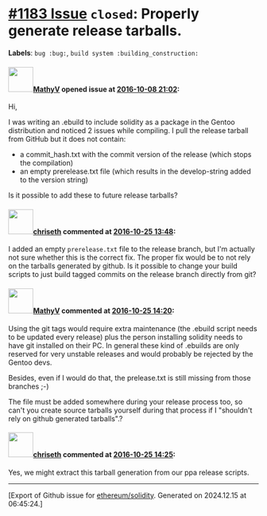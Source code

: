 # [\#1183 Issue](https://github.com/ethereum/solidity/issues/1183) `closed`: Properly generate release tarballs.
**Labels**: `bug :bug:`, `build system :building_construction:`


#### <img src="https://avatars.githubusercontent.com/u/6393603?u=7057b89d046948acd88743826ab0a857495bbbdc&v=4" width="50">[MathyV](https://github.com/MathyV) opened issue at [2016-10-08 21:02](https://github.com/ethereum/solidity/issues/1183):

Hi,

I was writing an .ebuild to include solidity as a package in the Gentoo distribution and noticed 2 issues while compiling. I pull the release tarball from GitHub but it does not contain:
- a commit_hash.txt with the commit version of the release (which stops the compilation)
- an empty prerelease.txt file (which results in the develop-string added to the version string)

Is it possible to add these to future release tarballs?


#### <img src="https://avatars.githubusercontent.com/u/9073706?v=4" width="50">[chriseth](https://github.com/chriseth) commented at [2016-10-25 13:48](https://github.com/ethereum/solidity/issues/1183#issuecomment-256039626):

I added an empty `prerelease.txt` file to the release branch, but I'm actually not sure whether this is the correct fix. The proper fix would be to not rely on the tarballs generated by github. Is it possible to change your build scripts to just build tagged commits on the release branch directly from git?

#### <img src="https://avatars.githubusercontent.com/u/6393603?u=7057b89d046948acd88743826ab0a857495bbbdc&v=4" width="50">[MathyV](https://github.com/MathyV) commented at [2016-10-25 14:20](https://github.com/ethereum/solidity/issues/1183#issuecomment-256048495):

Using the git tags would require extra maintenance (the .ebuild script needs to be updated every release) plus the person installing solidity needs to have git installed on their PC. In general these kind of .ebuilds are only reserved for very unstable releases and would probably be rejected by the Gentoo devs.

Besides, even if I would do that, the prelease.txt is still missing from those branches ;-)

The file must be added somewhere during your release process too, so can't you create source tarballs yourself during that process if I "shouldn't rely on github generated tarballs".?

#### <img src="https://avatars.githubusercontent.com/u/9073706?v=4" width="50">[chriseth](https://github.com/chriseth) commented at [2016-10-25 14:25](https://github.com/ethereum/solidity/issues/1183#issuecomment-256049954):

Yes, we might extract this tarball generation from our ppa release scripts.


-------------------------------------------------------------------------------



[Export of Github issue for [ethereum/solidity](https://github.com/ethereum/solidity). Generated on 2024.12.15 at 06:45:24.]
